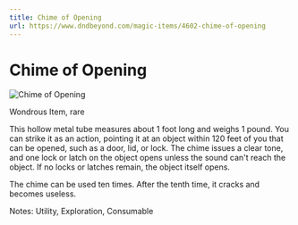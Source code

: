 ```yaml
---
title: Chime of Opening
url: https://www.dndbeyond.com/magic-items/4602-chime-of-opening
---
```


# Chime of Opening

![Chime of Opening](chime-of-opening.png)

Wondrous Item, rare

This hollow metal tube measures about 1 foot long and weighs 1 pound. You can strike it as an action, pointing it at an object within 120 feet of you that can be opened, such as a door, lid, or lock. The chime issues a clear tone, and one lock or latch on the object opens unless the sound can't reach the object. If no locks or latches remain, the object itself opens.

The chime can be used ten times. After the tenth time, it cracks and becomes useless.

Notes: Utility, Exploration, Consumable